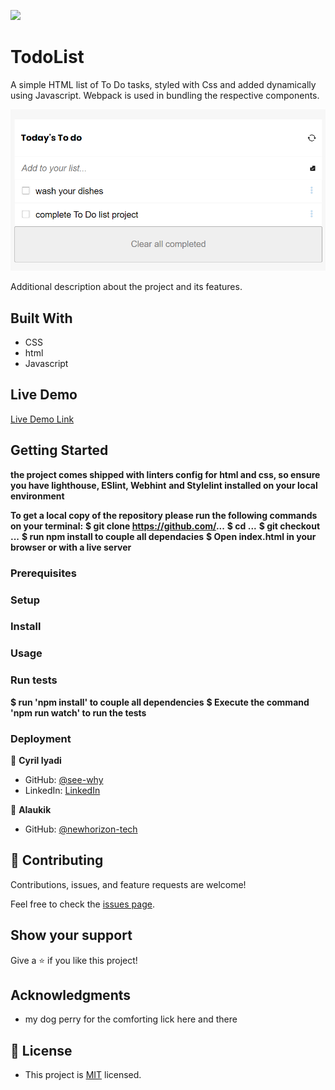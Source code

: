 ![](https://img.shields.io/badge/Microverse-blueviolet)

# TodoList
A simple HTML list of To Do tasks, styled with Css and added dynamically using Javascript.
Webpack is used in bundling the respective components.

![screenshot](/images/Landing.PNG)

Additional description about the project and its features.

## Built With

- CSS
- html
- Javascript

## Live Demo

[Live Demo Link](https://see-why.github.io/To-do_List/dist/)


## Getting Started

**the project comes shipped with linters config for html and css, so ensure you have lighthouse, ESlint, Webhint**
**and Stylelint installed on your local environment**

**To get a local copy of the repository please run the following commands on your terminal:**
**$ git clone https://github.com/...**
**$ cd ...**
**$ git checkout ...**
**$ run npm install to couple all dependacies**
**$ Open index.html in your browser or with a live server**


### Prerequisites

### Setup

### Install

### Usage

### Run tests

**$ run 'npm install' to couple all dependencies**
**$ Execute the command 'npm run watch' to run the tests**



### Deployment



👤 **Cyril Iyadi**

- GitHub: [@see-why](https://github.com/see-why)
- LinkedIn: [LinkedIn](https://www.linkedin.com/in/cyril-iyadi-83517270)

👤 **Alaukik**

- GitHub: [@newhorizon-tech](https://github.com/newhorizon-tech)


## 🤝 Contributing

Contributions, issues, and feature requests are welcome!

Feel free to check the [issues page](../../issues/).

## Show your support

Give a ⭐️ if you like this project!

## Acknowledgments
- my dog perry for the comforting lick here and there
## 📝 License
- This project is [MIT](./LICENSE) licensed.
